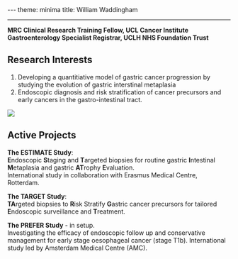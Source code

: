 <meta name="google-site-verification" content="N35JcRC9uJ_TNTnsvHsZm-AyybgPJ8CxuFkT0N85kyE" />
---
theme: minima
title: William Waddingham

---

**MRC Clinical Research Training Fellow, UCL Cancer Institute  
Gastroenterology Specialist Registrar, UCLH NHS Foundation Trust**


## Research Interests
1. Developing a quantitiative model of gastric cancer progression by studying the evolution of gastric interstinal metaplasia
2. Endoscopic diagnosis and risk stratification of cancer precursors and early cancers in the gastro-intestinal tract.

![](assets/Slide1.png)

## Active Projects
**The ESTIMATE Study**:  
**E**ndoscopic **S**taging and **T**argeted biopsies for routine gastric **I**ntestinal **M**etaplasia and gastric **AT**rophy **E**valuation.  
International study in collaboration with Erasmus Medical Centre, Rotterdam.

**The TARGET Study**:  
**TA**rgeted biopsies to **R**isk Stratify **G**astric cancer precursors for tailored **E**ndoscopic surveillance and **T**reatment.  

**The PREFER Study** - in setup.  
Investigating the efficacy of endoscopic follow up and conservative management for early stage oesophageal cancer (stage T1b). International study led by Amsterdam Medical Centre (AMC).

